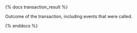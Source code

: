 {% docs transaction_result %}

Outcome of the transaction, including events that were called.

{% enddocs %}